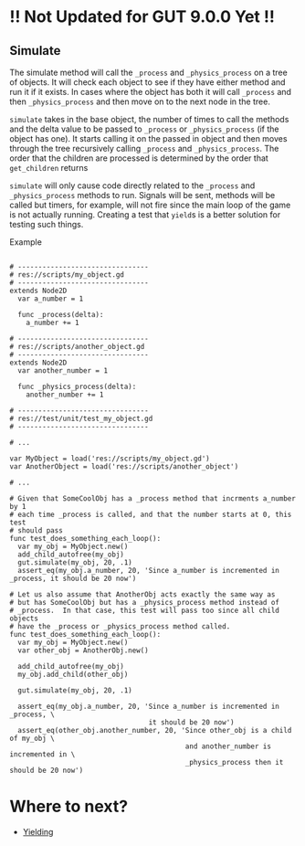 # !! Not Updated for GUT 9.0.0 Yet !!
## <a name="simulate"> Simulate
The simulate method will call the `_process` and `_physics_process` on a tree of objects.  It will check each object to see if they have either method and run it if it exists.  In cases where the object has both it will call `_process` and then `_physics_process` and then move on to the next node in the tree.

`simulate` takes in the base object, the number of times to call the methods and the delta value to be passed to `_process` or `_physics_process` (if the object has one).  It starts calling it on the passed in object and then moves through the tree recursively calling `_process` and `_physics_process`.  The order that the children are processed is determined by the order that `get_children` returns

`simulate` will only cause code directly related to the `_process` and `_physics_process` methods to run.  Signals will be sent, methods will be called but timers, for example, will not fire since the main loop of the game is not actually running.  Creating a test that `yield`s is a better solution for testing such things.

Example
``` gdscript

# --------------------------------
# res://scripts/my_object.gd
# --------------------------------
extends Node2D
  var a_number = 1

  func _process(delta):
    a_number += 1

# --------------------------------
# res://scripts/another_object.gd
# --------------------------------
extends Node2D
  var another_number = 1

  func _physics_process(delta):
    another_number += 1

# --------------------------------
# res://test/unit/test_my_object.gd
# --------------------------------

# ...

var MyObject = load('res://scripts/my_object.gd')
var AnotherObject = load('res://scripts/another_object')

# ...

# Given that SomeCoolObj has a _process method that incrments a_number by 1
# each time _process is called, and that the number starts at 0, this test
# should pass
func test_does_something_each_loop():
  var my_obj = MyObject.new()
  add_child_autofree(my_obj)
  gut.simulate(my_obj, 20, .1)
  assert_eq(my_obj.a_number, 20, 'Since a_number is incremented in _process, it should be 20 now')

# Let us also assume that AnotherObj acts exactly the same way as
# but has SomeCoolObj but has a _physics_process method instead of
# _process.  In that case, this test will pass too since all child objects
# have the _process or _physics_process method called.
func test_does_something_each_loop():
  var my_obj = MyObject.new()
  var other_obj = AnotherObj.new()

  add_child_autofree(my_obj)
  my_obj.add_child(other_obj)

  gut.simulate(my_obj, 20, .1)

  assert_eq(my_obj.a_number, 20, 'Since a_number is incremented in _process, \
                                  it should be 20 now')
  assert_eq(other_obj.another_number, 20, 'Since other_obj is a child of my_obj \
                                           and another_number is incremented in \
                                           _physics_process then it should be 20 now')

```

# Where to next?
* [Yielding](Yielding)<br/>